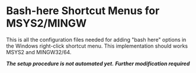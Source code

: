 # Bash-here Shortcut Menus for MSYS2/MINGW
This is all the configuration files needed for adding "bash here" options in the Windows right-click shortcut menu. This implementation should works MSYS2 and MINGW32/64.

***The setup procedure is not automated yet.***
***Further modification required***
